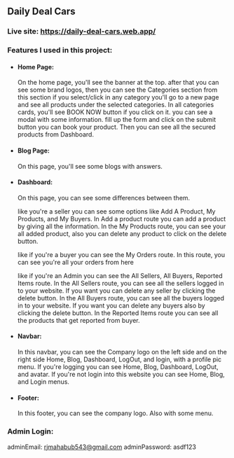 ## Daily Deal Cars

### Live site:  https://daily-deal-cars.web.app/

### Features I used in this project: 
- #### Home Page: 
  On the home page, you'll see the banner at the top. after that you can see some brand logos, then you can see the Categories section from this section if you select/click in any category you'll go to a new page and see all products under the selected categories. In all categories cards, you'll see BOOK NOW button if you click on it. you can see a modal with some information. fill up the form and click on the submit button you can book your product. Then you can see all the secured products from Dashboard.

- #### Blog Page: 
  On this page, you'll see some blogs with answers.

- #### Dashboard: 
  On this page, you can see some differences between them. 

  like you're a seller you can see some options like Add A Product, My Products, and My Buyers.
  In Add a product route you can add a product by giving all the information. 
  In the My Products route, you can see your all added product, also you can delete any product to click on the delete button.

  like if you're a buyer you can see the My Orders route. 
  In this route, you can see you're all your orders from here

  like if you're an Admin you can see the All Sellers, All Buyers, Reported Items route.
  In the All Sellers route, you can see all the sellers logged in to your website. If you want you can delete any seller by clicking the delete button.
  In the All Buyers route, you can see all the buyers logged in to your website. If you want you can delete any buyers also by clicking the delete button.
  In the Reported Items route you can see all the products that get reported from buyer.

- #### Navbar: 
  In this navbar, you can see the Company logo on the left side and on the right side Home, Blog, Dashboard, LogOut, and login, with a profile pic menu.
  If you're logging you can see Home, Blog, Dashboard, LogOut, and avatar.
  If you're not login into this website you can see Home, Blog, and Login menus.

- #### Footer: 
  In this footer, you can see the company logo. Also with some menu.

### Admin Login:
adminEmail: rjmahabub543@gmail.com
adminPassword: asdf123